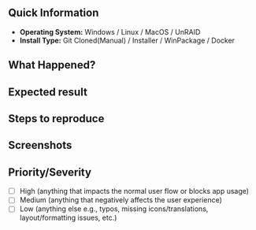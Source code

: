 ## Quick Information
- **Operating System:** Windows / Linux / MacOS / UnRAID
- **Install Type:** Git Cloned(Manual) / Installer / WinPackage / Docker

## What Happened?
<!-- A brief description of what happened when you tried to perform an action -->

## Expected result
<!-- What should have happened when you performed the actions -->

## Steps to reproduce
<!-- List the steps required to produce the error. These should be as few as possible -->

## Screenshots
<!-- Any relevant screenshots which show the issue -->

## Priority/Severity
- [ ] High (anything that impacts the normal user flow or blocks app usage)
- [ ] Medium (anything that negatively affects the user experience)
- [ ] Low (anything else e.g., typos, missing icons/translations, layout/formatting issues, etc.)
